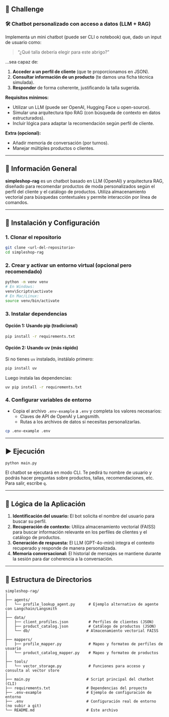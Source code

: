 ## 🧩 Challenge

### 🛠 Chatbot personalizado con acceso a datos (LLM + RAG)

Implementa un mini chatbot (puede ser CLI o notebook) que, dado un input de usuario como:

> “¿Qué talla debería elegir para este abrigo?”
> 

...sea capaz de:

1. **Acceder a un perfil de cliente** (que te proporcionamos en JSON).
2. **Consultar información de un producto** (te damos una ficha técnica simulada).
3. **Responder** de forma coherente, justificando la talla sugerida.

**Requisitos mínimos:**

- Utilizar un LLM (puede ser OpenAI, Hugging Face u open-source).
- Simular una arquitectura tipo RAG (con búsqueda de contexto en datos estructurados).
- Incluir lógica para adaptar la recomendación según perfil de cliente.

**Extra (opcional):**

- Añadir memoria de conversación (por turnos).
- Manejar múltiples productos o clientes.

---

## 📝 Información General

**simpleshop-rag** es un chatbot basado en LLM (OpenAI) y arquitectura RAG, diseñado para recomendar productos de moda personalizados según el perfil del cliente y el catálogo de productos. Utiliza almacenamiento vectorial para búsquedas contextuales y permite interacción por línea de comandos.

---

## 🚀 Instalación y Configuración

### 1. Clonar el repositorio

```bash
git clone <url-del-repositorio>
cd simpleshop-rag
```

### 2. Crear y activar un entorno virtual (opcional pero recomendado)

```bash
python -m venv venv
# En Windows:
venv\Scripts\activate
# En Mac/Linux:
source venv/bin/activate
```

### 3. Instalar dependencias

#### Opción 1: Usando pip (tradicional)
```bash
pip install -r requirements.txt
```

#### Opción 2: Usando uv (más rápido)
Si no tienes `uv` instalado, instálalo primero:
```bash
pip install uv
```

Luego instala las dependencias:
```bash
uv pip install -r requirements.txt
```

### 4. Configurar variables de entorno

- Copia el archivo `.env-example` a `.env` y completa los valores necesarios:
  - Claves de API de OpenAI y Langsmith.
  - Rutas a los archivos de datos si necesitas personalizarlas.

```bash
cp .env-example .env
```

---

## ▶️ Ejecución

```bash
python main.py
```

El chatbot se ejecutará en modo CLI. Te pedirá tu nombre de usuario y podrás hacer preguntas sobre productos, tallas, recomendaciones, etc. Para salir, escribe `q`.

---

## 🧠 Lógica de la Aplicación

1. **Identificación del usuario:** El bot solicita el nombre del usuario para buscar su perfil.
2. **Recuperación de contexto:** Utiliza almacenamiento vectorial (FAISS) para buscar información relevante en los perfiles de clientes y el catálogo de productos.
3. **Generación de respuesta:** El LLM (GPT-4o-mini) integra el contexto recuperado y responde de manera personalizada.
4. **Memoria conversacional:** El historial de mensajes se mantiene durante la sesión para dar coherencia a la conversación.

---

## 📁 Estructura de Directorios

```
simpleshop-rag/
│
├── agents/
│   └── profile_lookup_agent.py      # Ejemplo alternativo de agente con Langchain/Langsmith
│
├── data/
│   ├── client_profiles.json         # Perfiles de clientes (JSON)
│   ├── product_catalog.json         # Catálogo de productos (JSON)
│   └── db/                         # Almacenamiento vectorial FAISS
│
├── mappers/
│   ├── profile_mapper.py            # Mapeo y formateo de perfiles de usuario
│   └── product_catalog_mapper.py    # Mapeo y formateo de productos
│
├── tools/
│   └── vector_storage.py            # Funciones para acceso y consulta al vector store
│
├── main.py                         # Script principal del chatbot (CLI)
├── requirements.txt                # Dependencias del proyecto
├── .env-example                    # Ejemplo de configuración de entorno
├── .env                            # Configuración real de entorno (no subir a git)
└── README.md                       # Este archivo